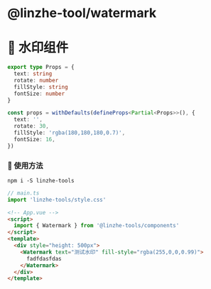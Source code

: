 # @linzhe-tool/watermark

# 🚀 水印组件

```ts
export type Props = {
  text: string
  rotate: number
  fillStyle: string
  fontSize: number
}

const props = withDefaults(defineProps<Partial<Props>>(), {
  text: '',
  rotate: 30,
  fillStyle: 'rgba(180,180,180,0.7)',
  fontSize: 16,
})
```

### 📝 使用方法

```properties
npm i -S linzhe-tools
```

```ts
// main.ts
import 'linzhe-tools/style.css'
```

```html
<!-- App.vue -->
<script>
  import { Watermark } from '@linzhe-tools/components'
</script>
<template>
  <div style="height: 500px">
    <Watermark text="测试水印" fill-style="rgba(255,0,0,0.99)">
      fadfdasfdas
    </Watermark>
  </div>
</template>
```

